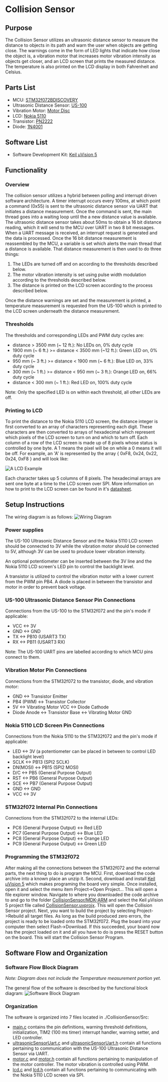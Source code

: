 # Collision Sensor

## Purpose

The Collision Sensor utilizes an ultrasonic distance sensor to measure the distance to objects in its path and warn the user when objects are getting close. The warnings come in the form of LED lights that indicate how close the object is, a vibration motor that increases motor vibration intensity as objects get closer, and an LCD screen that prints the measured distance. The temperature is also printed on the LCD display in both Fahrenheit and Celsius.

## Parts List

- MCU: [STM32f072BDISCOVERY](https://www.st.com/en/evaluation-tools/32f072bdiscovery.html)
- Ultrasonic Distance Sensor: [US-100](https://www.adafruit.com/product/4019)
- Vibration Motor: [Motor Disc](https://www.adafruit.com/product/1201)
- LCD: [Nokia 5110](https://www.sparkfun.com/products/10168)
- Transistor: [PN2222](https://www.digikey.com/product-detail/en/on-semiconductor/PN2222ATA/PN2222ATACT-ND/3042489)
- Diode: [1N4001](https://www.digikey.com/product-detail/en/comchip-technology/1N4001-G/641-1310-1-ND/1979675)

## Software List

- Software Development Kit: [Keil µVision 5](https://www2.keil.com/mdk5)

## Functionality

### Overview

The collision sensor utilizes a hybrid between polling and interrupt driven software architecture. A timer interrupt occurs every 100ms, at which point a command (0x55) is sent to the ultrasonic distance sensor via UART that initiates a distance measurement. Once the command is sent, the main thread goes into a waiting loop until the a new distance value is available. The ultrasonic distance sensor takes about 50ms to obtain a 16 bit distance reading, which it will send to the MCU over UART in two 8 bit messages. When a UART message is received, an interrupt request is generated and the data is processed. Once the 16 bit distance measurement is reassembled by the MCU, a variable is set which alerts the main thread that a distance is available. That distance measurement is then used to do three things:

1. The LEDs are turned off and on according to the thresholds described below.
2. The motor vibration intensity is set using pulse width modulation according to the thresholds described below.
3. The distance is printed on the LCD screen according to the process described below.

Once the distance warnings are set and the measurement is printed, a temperature measurement is requested from the US-100 which is printed to the LCD screen underneath the distance measurement.

### Thresholds

The thresholds and corresponding LEDs and PWM duty cycles are:

- distance \> 3500 mm (~ 12 ft.): No LEDs on, 0% duty cycle
- 1900 mm (~ 6 ft.) >= distance < 3500 mm (~12 ft.): Green LED on, 0% duty cycle
- 950 mm (~ 3 ft.) >= distance < 1900 mm (~ 6 ft.): Blue LED on, 33% duty cycle
- 300 mm (~ 1 ft.) >= distance < 950 mm (~ 3 ft.): Orange LED on, 66% duty cycle
- distance < 300 mm (~ 1 ft.): Red LED on, 100% duty cycle

Note: Only the specified LED is on within each threshold, all other LEDs are off.

### Printing to LCD

To print the distance to the Nokia 5110 LCD screen, the distance integer is first converted to an array of characters representing each digit. These characters are then converted to arrays of hexadecimal which represent which pixels of the LCD screen to turn on and which to turn off. Each column of a row of the LCD screen is made up of 8 pixels whose status is controlled by one byte. A 1 means the pixel will be on while a 0 means it will be off. For example, an 'A' is represented by the array { 0xF8, 0x24, 0x22, 0x24, 0xF8 } and will look like:

![A LCD Example](lcd_example.png)

 Each character takes up 5 columns of 8 pixels. The hexadecimal arrays are sent one byte at a time to the LCD screen over SPI. More information on how to print to the LCD screen can be found in it's [datasheet](https://www.sparkfun.com/datasheets/LCD/Monochrome/Nokia5110.pdf).

## Setup Instructions

The wiring diagram is as follows:
![Wiring Diagram](wiring_diagram.png)

### Power supplies

The US-100 Ultrasonic Distance Sensor and the Nokia 5110 LCD screen should be connected to 3V while the vibration motor should be connected to 5V, although 3V can be used to produce lower vibration intensity.

An optional potentiometer can be inserted between the 3V line and the Nokia 5110 LCD screen's LED pin to control the backlight level.

A transistor is utilized to control the vibration motor with a lower current from the PWM pin PB4. A diode is placed in between the transistor and motor in order to prevent back voltage.

### US-100 Ultrasonic Distance Sensor Pin Connections

Connections from the US-100 to the STM32f072 and the pin's mode if applicable:

- VCC <-> 3V
- GND <-> GND
- TX <-> PB10 (USART3 TX)
- RX <-> PB11 (USART3 RX)

Note: The US-100 UART pins are labelled according to which MCU pins connect to them.

### Vibration Motor Pin Connections

Connections from the STM32f072 to the transistor, diode, and vibration motor:

- GND <-> Transistor Emitter
- PB4 (PWM) <-> Transistor Collector
- 5V <-> Vibrating Motor VCC <-> Diode Cathode
- Diode Anode <-> Transistor Base <-> Vibrating Motor GND

### Nokia 5110 LCD Screen Pin Connections

Connections from the Nokia 5110 to the STM32f072 and the pin's mode if applicable:

- LED <-> 3V (a potentiometer can be placed in between to control LED backlight level)
- SCLK <-> PB13 (SPI2 SCLK)
- DN(MOSI) <-> PB15 (SPI2 MOSI)
- D/C <-> PB5 (General Purpose Output)
- RST <-> PB6 (General Purpose Output)
- SCE <-> PB7 (General Purpose Output)
- GND <-> GND
- VCC <-> 3V

### STM32f072 Internal Pin Connections

Connections from the STM32f072 to the internal LEDs:

- PC6 (General Purpose Output) <-> Red LED
- PC7 (General Purpose Output) <-> Blue LED
- PC8 (General Purpose Output) <-> Orange LED
- PC9 (General Purpose Output) <-> Green LED

### Programming the STM32f072

After making all the connections between the STM32f072 and the external parts, the next thing to do is program the MCU. First, download the code archive into a known place an unzip it. Second, download and install [Keil µVision 5](https://www2.keil.com/mdk5) which makes programing the board very simple. Once installed, open it and select the menu item Project->Open Project... This will open a file explorer window. Navigate to where you downloaded the code archive to and go to the folder [CollisionSensor/MDK-ARM](CollisionSensor/MDK-ARM) and select the Keil µVision 5 project file called [CollisionSensor.uvprojx](CollisionSensor/MDK-ARM/CollisionSensor.uvprojx). This will open the Collision Sensor project. Next, you want to build the project by selecting Project->Rebuild all target files. As long as the build produced zero errors, the project is ready to be loaded onto the STM32f072. Plug the board into your computer then select Flash->Download. If this succeeded, your board now has the project loaded on it and all you have to do is press the RESET button on the board. This will start the Collision Sensor Program.

## Software Flow and Organization

### Software Flow Block Diagram

*Note: Diagram does not include the Temperature measurement portion yet.*

The general flow of the software is described by the functional block diagram:
![Software Block Diagram](sw_block_diagram.png)

### Organization

The software is organized into 7 files located in ./CollisionSensor/Src:

- [main.c](CollisionSensor/Src/main.c) contains the pin definitions, warning threshold definitions, initialization, TIM2 (100 ms timer) interrupt handler, warning setter, and LED controller.
- [ultrasonicSensorUart.c](CollisionSensor/Src/ultrasonicSensorUart.c) and [ultrasonicSensorUart.h](CollisionSensor/Src/ultrasonicSensorUart.h) contain all functions pertaining to communication with the US-100 Ultrasonic Distance Sensor via UART.
- [motor.c](CollisionSensor/Src/motor.c) and [motor.h](CollisionSensor/Src/motor.h) contain all functions pertaining to manipulation of the motor controller. The motor vibration is controlled using PWM.
- [lcd.c](CollisionSensor/Src/lcd.c) and [lcd.h](CollisionSensor/Src/lcd.h) contain all functions pertaining to communicating with the Nokia 5110 LCD screen via SPI.
